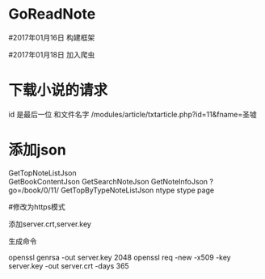 # GoReadNote

#2017年01月16日
构建框架


#2017年01月18日
加入爬虫


# 下载小说的请求


id 是最后一位  和文件名字
/modules/article/txtarticle.php?id=11&fname=圣墟

# 添加json


GetTopNoteListJson  
GetBookContentJson 
GetSearchNoteJson
GetNoteInfoJson   ?go=/book/0/11/
GetTopByTypeNoteListJson  ntype stype page

#修改为https模式

添加server.crt,server.key

生成命令

openssl genrsa -out server.key 2048
openssl req -new -x509 -key server.key -out server.crt -days 365
